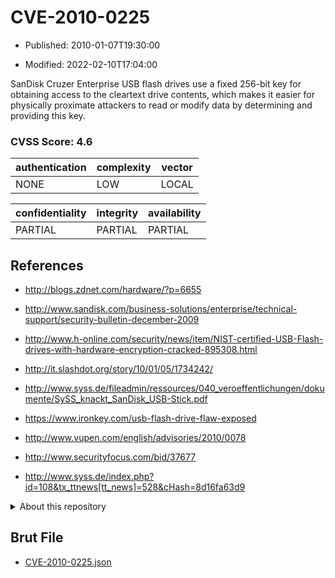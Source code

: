 # CVE-2010-0225

- Published: 2010-01-07T19:30:00

- Modified: 2022-02-10T17:04:00

SanDisk Cruzer Enterprise USB flash drives use a fixed 256-bit key for obtaining access to the cleartext drive contents, which makes it easier for physically proximate attackers to read or modify data by determining and providing this key.

### CVSS Score: **4.6**

| authentication | complexity | vector |
| --- | --- | --- |
| NONE | LOW | LOCAL |

| confidentiality | integrity | availability |
| --- | --- | --- |
| PARTIAL | PARTIAL | PARTIAL |

## References

* http://blogs.zdnet.com/hardware/?p=6655

* http://www.sandisk.com/business-solutions/enterprise/technical-support/security-bulletin-december-2009

* http://www.h-online.com/security/news/item/NIST-certified-USB-Flash-drives-with-hardware-encryption-cracked-895308.html

* http://it.slashdot.org/story/10/01/05/1734242/

* http://www.syss.de/fileadmin/ressources/040_veroeffentlichungen/dokumente/SySS_knackt_SanDisk_USB-Stick.pdf

* https://www.ironkey.com/usb-flash-drive-flaw-exposed

* http://www.vupen.com/english/advisories/2010/0078

* http://www.securityfocus.com/bid/37677

* http://www.syss.de/index.php?id=108&tx_ttnews[tt_news]=528&cHash=8d16fa63d9

<details>
<summary>About this repository</summary> 

  This repository is part of the project [Live Hack CVE](https://github.com/Live-Hack-CVE). Main website can be found [www.live-hack.org](https://www.live-hack.org) 
  
  Made by [Sn0wAlice](https://github.com/Sn0wAlice) for the people that care about security and need to have a feed of the latest CVEs. Hope you enjoy it, don't forget to star the repo and follow me on [Twitter](https://twitter.com/Sn0wAlice) and [Github](https://github.com/Sn0wAlice). And that is my [personnal website](https://www.alice-snow.me/)

  - [Home Page](https://github.com/Live-Hack-CVE)
  - [Framework](https://github.com/Live-Hack-CVE/cve-framework)
  - [CVE database](https://github.com/Live-Hack-CVE/full_database)
  - [Changelog](https://github.com/Live-Hack-CVE/Changelog)
</details>

## Brut File

* [CVE-2010-0225.json](https://raw.githubusercontent.com/Live-Hack-CVE/full_database/main/cves/2010/CVE-2010-0225.json)

